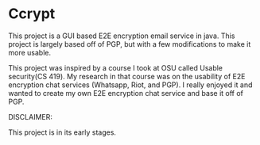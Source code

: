# Ccrypt

This project is a GUI based E2E encryption email service in java. This project is largely based off of PGP, but with a few modifications to make it more usable. 

This project was inspired by a course I took at OSU called Usable security(CS 419). My research in that course was on the usability of E2E encryption chat services (Whatsapp, Riot, and PGP). I really enjoyed it and wanted to create my own E2E encryption chat service and base it off of PGP. 

DISCLAIMER:

This project is in its early stages. 
